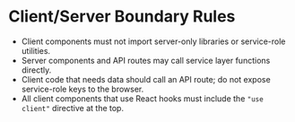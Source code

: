 # Client/Server Boundary Rules

- Client components must not import server-only libraries or service-role utilities.
- Server components and API routes may call service layer functions directly.
- Client code that needs data should call an API route; do not expose service-role keys to the browser.
- All client components that use React hooks must include the `"use client"` directive at the top.
